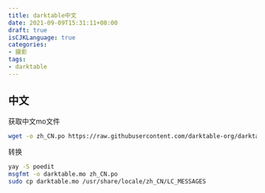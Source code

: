 ```yaml
---
title: darktable中文
date: 2021-09-09T15:31:11+08:00
draft: true
isCJKLanguage: true
categories:
- 摄影
tags:
- darktable
---
```



## 中文

获取中文mo文件
```bash
wget -o zh_CN.po https://raw.githubusercontent.com/darktable-org/darktable/master/po/zh_CN.po
```

转换

```bash
yay -S poedit
msgfmt -o darktable.mo zh_CN.po
sudo cp darktable.mo /usr/share/locale/zh_CN/LC_MESSAGES
```

